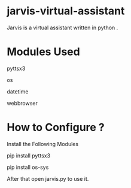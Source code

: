 # jarvis-virtual-assistant

Jarvis is a virtual assistant written in python .

# Modules Used

pyttsx3

os

datetime

webbrowser

# How to Configure ?

Install the Following Modules

pip install pyttsx3

pip install os-sys

After that open jarvis.py to use it.
